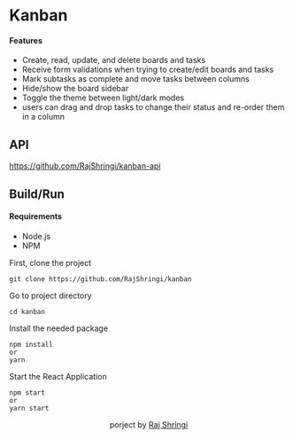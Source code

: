 # Kanban

#### Features

- Create, read, update, and delete boards and tasks
- Receive form validations when trying to create/edit boards and tasks
- Mark subtasks as complete and move tasks between columns
- Hide/show the board sidebar
- Toggle the theme between light/dark modes
- users can drag and drop tasks to change their status and re-order them in a column

## API

https://github.com/RajShringi/kanban-api

## Build/Run

#### Requirements

- Node.js
- NPM

First, clone the project

```
git clone https://github.com/RajShringi/kanban
```

Go to project directory

```
cd kanban
```

Install the needed package

```
npm install
or
yarn
```

Start the React Application

```
npm start
or
yarn start
```

<div align="center"><p> porject by <a href="https://twitter.com/RajShringi1">Raj Shringi</a></p></div>
